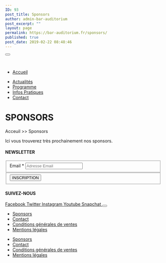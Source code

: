 ```yaml
---
ID: 93
post_title: Sponsors
author: admin-bar-auditorium
post_excerpt: ""
layout: page
permalink: https://bar-auditorium.fr/sponsors/
published: true
post_date: 2019-02-22 08:48:46
---
```

<button id="elementor-menu-toggle"></button>
				<nav itemtype="http://schema.org/SiteNavigationElement" itemscope="itemscope" id="elementor-navigation" role="navigation" aria-label="Elementor Menu">				
				<ul id="elementor-navmenu"><li><a href="https://bar-auditorium.fr/">Accueil</a></li>
<li><a href="https://bar-auditorium.fr/actualites/">Actualités</a></li>
<li><a href="https://bar-auditorium.fr/programmes/artistes/">Programme</a></li>
<li><a href="https://bar-auditorium.fr/infos-pratiques/">Infos Pratiques</a></li>
<li><a href="https://bar-auditorium.fr/contact/">Contact</a></li>
</ul>		
								</nav>
			<h1>SPONSORS</h1>		
		<p>Acceuil &gt;&gt; Sponsors</p>
<p>Ici vous trouverez très prochainement nos sponsors.</p>
			<h4>NEWSLETTER</h4>		
			<form action="https://bar-auditorium.fr/wp-admin/admin-post.php" method="post" name="content-form-6c7d1cfe" id="content-form-6c7d1cfe"><input type="hidden" id="_wpnonce_newsletter" name="_wpnonce_newsletter" value="2ffb1925aa" /><input type="hidden" name="_wp_http_referer" value="/wp-admin/admin-ajax.php" /><input type="hidden" name="action" value="content_form_submit" /><input type="hidden" name="form-type" value="newsletter" /><input type="hidden" name="form-builder" value="elementor" /><input type="hidden" name="post-id" value="93" /><input type="hidden" name="form-id" value="6c7d1cfe" />
        <fieldset>
            <label for="data[6c7d1cfe][email]"
				>
				Email *            </label>
			                    <input type="text" name="data[6c7d1cfe][email]" id="data[6c7d1cfe][email]"
						required="required"  placeholder="Adresse Email">
					        </fieldset>
		        <fieldset>
            <button type="submit" name="submit" value="submit-newsletter-6c7d1cfe">
	            INSCRIPTION                            </button>
        </fieldset>
		</form>		
			<h4>SUIVEZ-NOUS</h4>		
							<a href="" target="_blank" rel="noopener noreferrer">
					Facebook
				</a>
							<a href="" target="_blank" rel="noopener noreferrer">
					Twitter
				</a>
							<a href="" target="_blank" rel="noopener noreferrer">
					Instagram
				</a>
							<a href="" target="_blank" rel="noopener noreferrer">
					Youtube
				</a>
							<a href="" target="_blank" rel="noopener noreferrer">
					Snapchat
				</a>
						<button id="elementor-menu-toggle"></button>
				<nav itemtype="http://schema.org/SiteNavigationElement" itemscope="itemscope" id="elementor-navigation" role="navigation" aria-label="Elementor Menu">				
				<ul id="elementor-navmenu"><li><a href="https://bar-auditorium.fr/sponsors/">Sponsors</a></li>
<li><a href="https://bar-auditorium.fr/contact/">Contact</a></li>
<li><a href="https://bar-auditorium.fr/conditions-generales-de-ventes/">Conditions générales de ventes</a></li>
<li><a href="https://bar-auditorium.fr/mentions-legales/">Mentions légales</a></li>
</ul>		
								</nav>
		<nav itemtype="http://schema.org/SiteNavigationElement" itemscope="itemscope" id="cbp-hsmenu-wrapper">
				<ul id="mega-menu"><li><a href="https://bar-auditorium.fr/sponsors/">Sponsors</a></li>
<li><a href="https://bar-auditorium.fr/contact/">Contact</a></li>
<li><a href="https://bar-auditorium.fr/conditions-generales-de-ventes/">Conditions générales de ventes</a></li>
<li><a href="https://bar-auditorium.fr/mentions-legales/">Mentions légales</a></li>
</ul>			
		</nav>